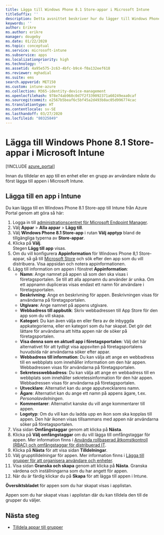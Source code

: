 ```yaml
---
title: Lägga till Windows Phone 8.1 Store-appar i Microsoft Intune
titleSuffix: ''
description: Detta avsnittet beskriver hur du lägger till Windows Phone 8.1 Store-appar i Microsoft Intune.
keywords: ''
author: Erikre
ms.author: erikre
manager: dougeby
ms.date: 01/22/2020
ms.topic: conceptual
ms.service: microsoft-intune
ms.subservice: apps
ms.localizationpriority: high
ms.technology: ''
ms.assetid: 4a95e575-2c63-4bfc-b9c4-f0a132eef618
ms.reviewer: mghadial
ms.suite: ems
search.appverid: MET150
ms.custom: intune-azure
ms.collection: M365-identity-device-management
ms.openlocfilehash: 978e74ab960c0d7f2f339092371a60249eaa0caf
ms.sourcegitcommit: e2567b5beaf6c5bf45a2d493b8ac05d996774cac
ms.translationtype: HT
ms.contentlocale: sv-SE
ms.lasthandoff: 03/27/2020
ms.locfileid: "80325849"
---
```

# <a name="add-windows-phone-81-store-apps-to-microsoft-intune"></a>Lägga till Windows Phone 8.1 Store-appar i Microsoft Intune

[!INCLUDE [azure_portal](../includes/azure_portal.md)]

Innan du tilldelar en app till en enhet eller en grupp av användare måste du först lägga till appen i Microsoft Intune. 

## <a name="add-an-app-to-intune"></a>Lägga till en app i Intune
Du kan lägga till en Windows Phone 8.1 Store-app till Intune från Azure Portal genom att göra så här:

1. Logga in till [administrationscentret för Microsoft Endpoint Manager](https://go.microsoft.com/fwlink/?linkid=2109431).
2. Välj **Appar** > **Alla appar** > **Lägg till**.
3. Välj **Windows Phone 8.1 Store-app** i rutan **Välj apptyp** bland de tillgängliga typerna av **Store-appar**.
4. Klicka på **Välj**.<br>
   Stegen **Lägg till app** visas.
5. Om du vill konfigurera **Appinformation** för Windows Phone 8,1 Store-appar, så gå till [Microsoft Store](https://www.microsoft.com/store/apps/windows-phone) och sök efter den app som du vill distribuera. Visa appsidan och notera appinformationen. 
6. Lägg till information om appen i fönstret **Appinformation**:
    - **Namn**: Ange namnet på appen så som den ska visas i företagsportalen. Se till att alla appnamn du använder är unika. Om ett appnamn dupliceras visas endast ett namn för användare i företagsportalen.
    - **Beskrivning**: Ange en beskrivning för appen. Beskrivningen visas för användarna på företagsportalen.
    - **Utgivare**: Ange namnet på appens utgivare.
    - **Webbadress till appbutik**: Skriv webbadressen till App Store för den app som du vill skapa.
    - **Kategori**: Du kan även välja en eller flera av de inbyggda appkategorierna, eller en kategori som du har skapat. Det gör det lättare för användarna att hitta appen när de söker på företagsportalen.
    - **Visa denna som en aktuell app i företagsportalen**: Välj det här alternativet för att tydligt visa appsviten på företagsportalens huvudsida när användarna söker efter appar.
    - **Webbadress till information**: Du kan välja att ange en webbadress till en webbplats som innehåller information om den här appen. Webbadressen visas för användarna på företagsportalen.
    - **Sekretesswebbadress**: Du kan välja att ange en webbadress till en webbplats som innehåller sekretessinformation för den här appen. Webbadressen visas för användarna på företagsportalen.
    - **Utvecklare**: Alternativt kan du ange apputvecklarens namn.
    - **Ägare**: Alternativt kan du ange ett namn på appens ägare, t.ex. *Personalavdelningen*.
    - **Kommentarer**: Alternativt kanske du vill ange kommentarer till appen.
    - **Logotyp**: Om du vill kan du ladda upp en ikon som ska kopplas till appen. Den här ikonen visas tillsammans med appen när användarna söker på företagsportalen.
7. Visa sidan **Omfångstaggar** genom att klicka på **Nästa**.
8. Klicka på **Välj omfångstaggar** om du vill lägga till omfångstaggar för appen. Mer information finns i [Använda rollbaserad åtkomstkontroll (RBAC) och omfångstaggar för distribuerad IT](../fundamentals/scope-tags.md).
9. Klicka på **Nästa** för att visa sidan **Tilldelningar**.
10. Välj grupptilldelningar för appen. Mer information finns i [Lägga till grupper för att organisera användare och enheter](../fundamentals/groups-add.md). 
11. Visa sidan **Granska och skapa** genom att klicka på **Nästa**. Granska värdena och inställningarna som du har angett för appen.
12. När du är färdig klickar du på **Skapa** för att lägga till appen i Intune.

**Översiktsbladet** för appen som du har skapat visas i applistan.


Appen som du har skapat visas i applistan där du kan tilldela den till de grupper du väljer.

## <a name="next-steps"></a>Nästa steg

- [Tilldela appar till grupper](apps-deploy.md)
